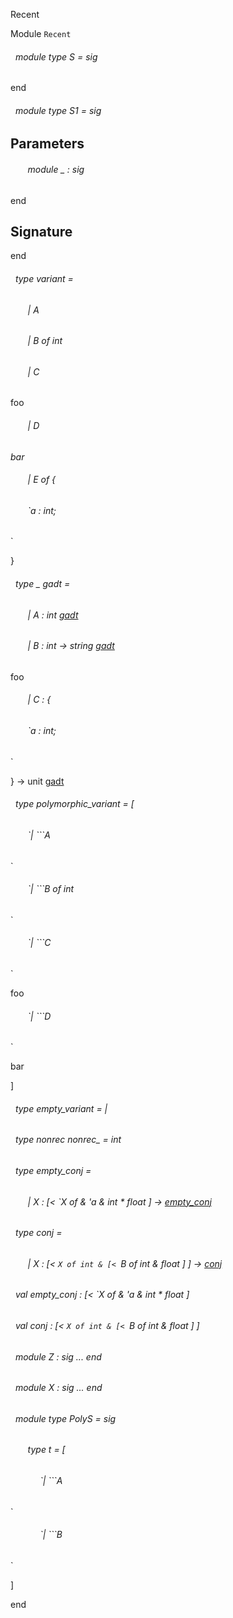 Recent

 Module `Recent`
<a id="module-type-S"></a>
###### &nbsp; module type S = sig
end



<a id="module-type-S1"></a>
###### &nbsp; module type S1 = sig


## Parameters


<a id="argument-1-_"></a>
###### &nbsp; &nbsp; &nbsp; &nbsp;module _ : sig
end




## Signature

end



<a id="type-variant"></a>
###### &nbsp; type variant = 

<a id="type-variant.A"></a>
###### &nbsp; &nbsp; &nbsp; &nbsp;| A

  



<a id="type-variant.B"></a>
###### &nbsp; &nbsp; &nbsp; &nbsp;| B of int

  



<a id="type-variant.C"></a>
###### &nbsp; &nbsp; &nbsp; &nbsp;| C

  foo



<a id="type-variant.D"></a>
###### &nbsp; &nbsp; &nbsp; &nbsp;| D

  _bar_



<a id="type-variant.E"></a>
###### &nbsp; &nbsp; &nbsp; &nbsp;| E of {

<a id="type-variant.a"></a>
###### &nbsp; &nbsp; &nbsp; &nbsp;`a : int;
`

  

}

  





<a id="type-gadt"></a>
###### &nbsp; type _ gadt = 

<a id="type-gadt.A"></a>
###### &nbsp; &nbsp; &nbsp; &nbsp;| A : int [gadt](#type-gadt)

  



<a id="type-gadt.B"></a>
###### &nbsp; &nbsp; &nbsp; &nbsp;| B : int -> string [gadt](#type-gadt)

  foo



<a id="type-gadt.C"></a>
###### &nbsp; &nbsp; &nbsp; &nbsp;| C : {

<a id="type-gadt.a"></a>
###### &nbsp; &nbsp; &nbsp; &nbsp;`a : int;
`

  

} -> unit [gadt](#type-gadt)

  





<a id="type-polymorphic_variant"></a>
###### &nbsp; type polymorphic_variant = [ 

<a id="type-polymorphic_variant.A"></a>
###### &nbsp; &nbsp; &nbsp; &nbsp;`| ```A
`

  



<a id="type-polymorphic_variant.B"></a>
###### &nbsp; &nbsp; &nbsp; &nbsp;`| ```B of int
`

  



<a id="type-polymorphic_variant.C"></a>
###### &nbsp; &nbsp; &nbsp; &nbsp;`| ```C
`

  foo



<a id="type-polymorphic_variant.D"></a>
###### &nbsp; &nbsp; &nbsp; &nbsp;`| ```D
`

  bar

 ]



<a id="type-empty_variant"></a>
###### &nbsp; type empty_variant = |



<a id="type-nonrec_"></a>
###### &nbsp; type nonrec nonrec_ = int



<a id="type-empty_conj"></a>
###### &nbsp; type empty_conj = 

<a id="type-empty_conj.X"></a>
###### &nbsp; &nbsp; &nbsp; &nbsp;| X : [< `X of & 'a & int * float ] -> [empty_conj](#type-empty_conj)

  





<a id="type-conj"></a>
###### &nbsp; type conj = 

<a id="type-conj.X"></a>
###### &nbsp; &nbsp; &nbsp; &nbsp;| X : [< `X of int & [< `B of int & float ] ] -> [conj](#type-conj)

  





<a id="val-empty_conj"></a>
###### &nbsp; val empty_conj : [< `X of & 'a & int * float ]



<a id="val-conj"></a>
###### &nbsp; val conj : [< `X of int & [< `B of int & float ] ]



<a id="module-Z"></a>
###### &nbsp; module Z : sig ... end



<a id="module-X"></a>
###### &nbsp; module X : sig ... end



<a id="module-type-PolyS"></a>
###### &nbsp; module type PolyS = sig

<a id="type-t"></a>
###### &nbsp; &nbsp; &nbsp; &nbsp;type t = [ 

<a id="type-t.A"></a>
###### &nbsp; &nbsp; &nbsp; &nbsp;&nbsp; &nbsp; &nbsp;`| ```A
`

  



<a id="type-t.B"></a>
###### &nbsp; &nbsp; &nbsp; &nbsp;&nbsp; &nbsp; &nbsp;`| ```B
`

  

 ]


end


